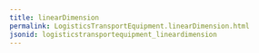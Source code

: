 ```yaml
---
title: linearDimension
permalink: LogisticsTransportEquipment.linearDimension.html
jsonid: logisticstransportequipment_lineardimension
---
```

